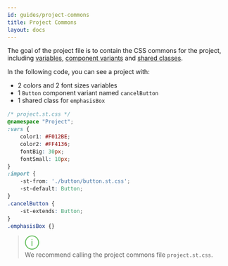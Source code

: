 ```yaml
---
id: guides/project-commons
title: Project Commons
layout: docs
---
```


The goal of the project file is to contain the CSS commons for the project, including [variables](../references/variables.md), [component variants](./component-variants.md) and [shared classes](./shared-classes.md).

In the following code, you can see a project with:
 * 2 colors and 2 font sizes variables 
 * 1 `Button` component variant named `cancelButton` 
 * 1 shared class for `emphasisBox`

```css
/* project.st.css */
@namespace "Project";
:vars {
    color1: #F012BE;
    color2: #FF4136;
    fontBig: 30px;
    fontSmall: 10px;
}
:import {
    -st-from: './button/button.st.css';
    -st-default: Button;
}
.cancelButton {
    -st-extends: Button;
}
.emphasisBox {}
```

> ![info](../assets/info.svg)  
> We recommend calling the project commons file `project.st.css`.
